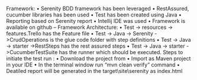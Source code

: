 Framework:
• Serenity BDD framework has been leveraged
• RestAssured, cucumber libraries has been used
• Test has been created using Java
• Reporting based on Serenity report
• Intellij IDE was used
• Framework is available on github –
Framework Architecture:
• Test -> resources -> features.Trello has the Feature file
• Test -> Java -> Serenity ->CrudOperations is the glue code folder with step definitions
• Test -> Java -> starter ->RestSteps has the rest assured steps
• Test -> Java -> starter ->CucumberTestSuite has the runner which should be executed.
Steps to initiate the test run :
• Download the project from
• Import as Maven project in your IDE
• In the terminal window run “mvn clean verify” command
• Deatiled report will be generated in the target\site\serenity as index.html


